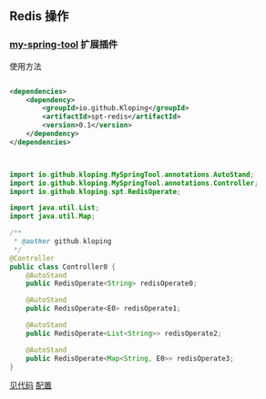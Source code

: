## Redis 操作

### [my-spring-tool](https://github.com/Kloping/my-spring-tool) 扩展插件

使用方法

```xml

<dependencies>
    <dependency>
        <groupId>io.github.Kloping</groupId>
        <artifactId>spt-redis</artifactId>
        <version>0.1</version>
    </dependency>
</dependencies>

```

```java


import io.github.kloping.MySpringTool.annotations.AutoStand;
import io.github.kloping.MySpringTool.annotations.Controller;
import io.github.kloping.spt.RedisOperate;

import java.util.List;
import java.util.Map;

/**
 * @author github.kloping
 */
@Controller
public class Controller0 {
    @AutoStand
    public RedisOperate<String> redisOperate0;

    @AutoStand
    public RedisOperate<E0> redisOperate1;

    @AutoStand
    public RedisOperate<List<String>> redisOperate2;

    @AutoStand
    public RedisOperate<Map<String, E0>> redisOperate3;
}

```


[见代码](https://github.com/Kloping/spt-redis/blob/master/src/test/java/p0/T0.java)
[配置](https://github.com/Kloping/spt-redis/blob/master/conf/conf.txt)
